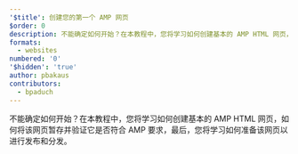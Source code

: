 ```yaml
---
'$title': 创建您的第一个 AMP 网页
$order: 0
description: 不能确定如何开始？在本教程中，您将学习如何创建基本的 AMP HTML 网页，如何将该网页暂存并验证它是否符合 AMP 要求，最后…
formats:
  - websites
numbered: '0'
'$hidden': 'true'
author: pbakaus
contributors:
  - bpaduch
---
```


不能确定如何开始？在本教程中，您将学习如何创建基本的 AMP HTML 网页，如何将该网页暂存并验证它是否符合 AMP 要求，最后，您将学习如何准备该网页以进行发布和分发。
